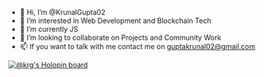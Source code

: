 - 👋 Hi, I’m @KrunalGupta02
- 👀 I’m interested in Web Development and Blockchain Tech
- 🌱 I’m currently JS
- 💞️ I’m looking to collaborate on Projects and Community Work
- 📫 If you want to talk with me contact me on guptakrunal02@gmail.com

[![@krg's Holopin board](https://holopin.me/krg)](https://holopin.io/@krg)


<!---
KrunalGupta02/KrunalGupta02 is a ✨ special ✨ repository because its `README.md` (this file) appears on your GitHub profile.
You can click the Preview link to take a look at your changes.
--->
